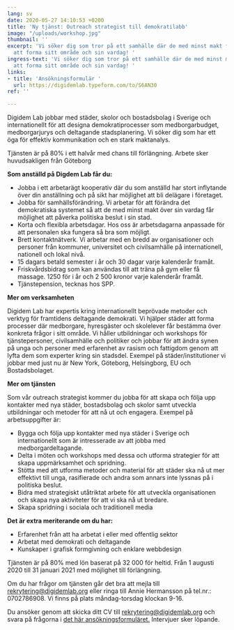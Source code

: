 ```yaml
---
lang: sv
date: 2020-05-27 14:10:53 +0200
title: 'Ny tjänst: Outreach strategist till demokratilabb'
image: "/uploads/workshop.jpg"
thumbnail: ''
excerpt: 'Vi söker dig som tror på ett samhälle där de med minst makt får möjlighet
  att forma sitt område och sin vardag! '
ingress-text: 'Vi söker dig som tror på ett samhälle där de med minst makt får möjlighet
  att forma sitt område och sin vardag! '
links:
- title: 'Ansökningsformulär '
  url: https://digidemlab.typeform.com/to/S6AN30
ref: ''

---
```

Digidem Lab jobbar med städer, skolor och bostadsbolag i Sverige och internationellt för att designa demokratiprocesser som medborgarbudget, medborgarjurys och deltagande stadsplanering. Vi söker dig som har ett öga för effektiv kommunikation och en stark maktanalys. 

Tjänsten är på 80% i ett halvår med chans till förlängning. Arbete sker huvudsakligen från Göteborg

**Som anställd på Digdem Lab får du:**

* Jobba i ett arbetarägt kooperativ där du som anställd har stort inflytande över din anställning och på sikt har möjlighet att bli delägare i företaget.
* Jobba för samhällsförändring. Vi arbetar för att förändra det demokratiska systemet så att de med minst makt över sin vardag får möjlighet att påverka politiska beslut i sin stad.
* Korta och flexibla arbetsdagar. Hos oss är arbetsdagarna anpassade för att personalen ska fungera så bra som möjligt.
* Brett kontaktnätverk. Vi arbetar med en bredd av organisationer och personer från kommuner, universitet och civilsamhälle på internationell, nationell och lokal nivå.
* 15 dagars betald semester i år och 30 dagar varje kalenderår framåt. 
* Friskvårdsbidrag som kan användas till att träna på gym eller få massage. 1250 för i år och 2 500 kronor varje kalenderår framåt.
* Tjänstepension, tecknas hos SPP. 

**Mer om verksamheten**

Digidem Lab har expertis kring internationellt beprövade metoder och verktyg för framtidens deltagande demokrati. Vi hjälper städer att forma processer där medborgare, hyresgäster och skolelever får bestämma över konkreta frågor i sitt område. Vi håller utbildningar och workshops för tjänstepersoner, civilsamhälle och politiker och jobbar för att ändra synen på unga och personer med erfarenhet av rasism och fattigdom genom att lyfta dem som experter kring sin stadsdel. Exempel på städer/institutioner vi jobbar med just nu är New York, Göteborg, Helsingborg, EU och Bostadsbolaget. 

**Mer om tjänsten**

Som vår outreach strategist kommer du jobba för att skapa och följa upp kontakter med nya städer, bostadsbolag och skolor samt utveckla utbildningar och metoder för att nå ut och engagera. Exempel på arbetsuppgifter är:

* Bygga och följa upp kontakter med nya städer i Sverige och internationellt som är intresserade av att jobba med medborgardeltagande. 
* Delta i möten och workshops med dessa och utforma strategier för att skapa uppmärksamhet och spridning.
* Stötta med att utforma metoder och material för att städer ska nå ut mer effektivt till unga, rasifierade och andra som annars inte lyssnas på i politiska beslut.
* Bidra med strategiskt utåtriktat arbete för att utveckla organisationen och skapa nya aktiviteter för att vi ska nå ut bredare. 
* Skapa spridning i sociala och traditionell media

**Det är extra meriterande om du har:**

* Erfarenhet från att ha arbetat i eller med offentlig sektor
* Arbetat med demokrati och deltagande
* Kunskaper i grafisk formgivning och enklare webbdesign

Tjänsten är på 80% med lön baserat på 32 000 för heltid. Från 1 augusti 2020 till 31 januari 2021 med möjlighet till förlängning. 

Om du har frågor om tjänsten går det bra att mejla till rekrytering@digidemlab.org eller ringa till Annie Hermansson på tel.nr.: 0702786908. Vi finns på plats måndag-torsdag klockan 9-16.

Du ansöker genom att skicka ditt CV till rekrytering@digidemlab.org och svara på frågorna i [det här ansökningsformuläret.](https://digidemlab.typeform.com/to/S6AN30 "det här ansökningsformuläret") Intervjuer sker löpande.